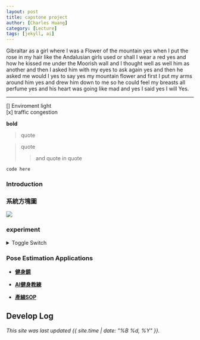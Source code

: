 ```yaml
---
layout: post
title: capstone project
author: [Charles Huang]
category: [Lecture]
tags: [jekyll, ai]
---
```


Gibraltar as a girl where I was a Flower of the mountain yes when I put the rose in my hair like the Andalusian girls used or shall I wear a red yes and how he kissed me under the Moorish wall and I thought well as well him as another and then I asked him with my eyes to ask again yes and then he asked me would I yes to say yes my mountain flower and first I put my arms around him yes and drew him down to me so he could feel my breasts all perfume yes and his heart was going like mad and yes I said yes I will Yes.

---


[]  Enviroment light<br>
[x]  traffic congestion

**bold**
<br>
>quote

>quote
>>and quote in quote

`code here`


### Introduction


### 系統方塊圖

![](https://github.com/rkuo2000/AI-course/blob/gh-pages/images/Stock_LSTM.png?raw=true)


### experiment

<details>
    <summary>Toggle Switch</summary>
    Foldable Content[enter image description here][1]
</details>


### Pose Estimation Applications
* **[健身鏡](https://johnsonfitnesslive.com/?action=mirror_pro_intro)**<br/>

* **[AI健身教練](https://fc.bnext.com.tw/articles/view/1226)**<br>

* **[產線SOP](https://www.inside.com.tw/article/21716-aigo-interview-beseye-alpha)**






## Develop Log


*This site was last updated {{ site.time | date: "%B %d, %Y" }}.*

